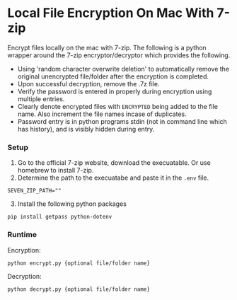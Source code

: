 
# Local File Encryption On Mac With 7-zip 

Encrypt files locally on the mac with 7-zip. The following is a python wrapper around the 7-zip encryptor/decryptor which provides the following.   
  
  - Using 'random character overwrite deletion' to automatically remove the original unencrypted file/folder after the encryption is completed. 
  - Upon successful decryption, remove the .7z file. 
  - Verify the password is entered in properly during encryption using multiple entries.
  - Clearly denote encrypted files with `ENCRYPTED` being added to the file name. Also increment the file names incase of duplicates.   
  - Password entry is in python programs stdin (not in command line which has history), and is visibly hidden during entry. 

### Setup 
1) Go to the official 7-zip website, download the execuatable. Or use homebrew to install 7-zip.  
2) Determine the path to the execuatabe and paste it in the `.env` file.  
```
SEVEN_ZIP_PATH=""
```
3) Install the following python packages
```
pip install getpass python-dotenv
```

### Runtime
Encryption:  
```
python encrypt.py {optional file/folder name}
```
  
Decryption:  
```
python decrypt.py {optional file/folder name}
```

